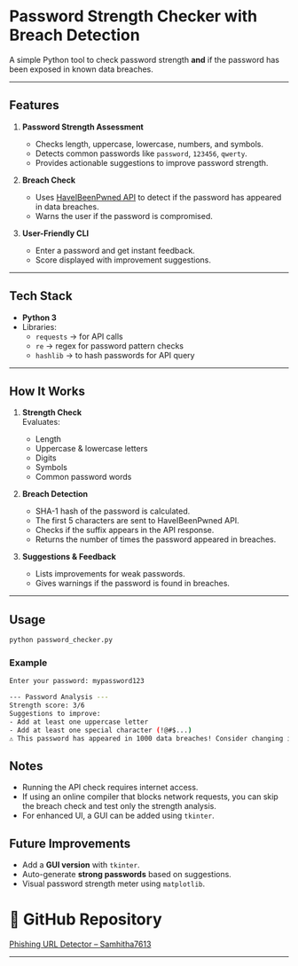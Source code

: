 # Password Strength Checker with Breach Detection

A simple Python tool to check password strength **and** if the password has been exposed in known data breaches.

---

## Features

1. **Password Strength Assessment**
   - Checks length, uppercase, lowercase, numbers, and symbols.
   - Detects common passwords like `password`, `123456`, `qwerty`.
   - Provides actionable suggestions to improve password strength.

2. **Breach Check**
   - Uses [HaveIBeenPwned API](https://haveibeenpwned.com/API/v3) to detect if the password has appeared in data breaches.
   - Warns the user if the password is compromised.

3. **User-Friendly CLI**
   - Enter a password and get instant feedback.
   - Score displayed with improvement suggestions.

---

## Tech Stack

- **Python 3**
- Libraries:
  - `requests` → for API calls
  - `re` → regex for password pattern checks
  - `hashlib` → to hash passwords for API query

---

## How It Works

1. **Strength Check**  
   Evaluates:
   - Length
   - Uppercase & lowercase letters
   - Digits
   - Symbols
   - Common password words

2. **Breach Detection**  
   - SHA-1 hash of the password is calculated.
   - The first 5 characters are sent to HaveIBeenPwned API.
   - Checks if the suffix appears in the API response.
   - Returns the number of times the password appeared in breaches.

3. **Suggestions & Feedback**  
   - Lists improvements for weak passwords.
   - Gives warnings if the password is found in breaches.

---

## Usage

```bash
python password_checker.py
```
### Example
```bash
Enter your password: mypassword123

--- Password Analysis ---
Strength score: 3/6
Suggestions to improve:
- Add at least one uppercase letter
- Add at least one special character (!@#$...)
⚠️ This password has appeared in 1000 data breaches! Consider changing it.
```

## Notes

- Running the API check requires internet access.
- If using an online compiler that blocks network requests, you can skip the breach check and test only the strength analysis.
- For enhanced UI, a GUI can be added using `tkinter`.

## Future Improvements

- Add a **GUI version** with `tkinter`.
- Auto-generate **strong passwords** based on suggestions.
- Visual password strength meter using `matplotlib`.

# 📌 **GitHub Repository**

[Phishing URL Detector – Samhitha7613](https://github.com/Samhitha7613/Password-checker.git)

----------

